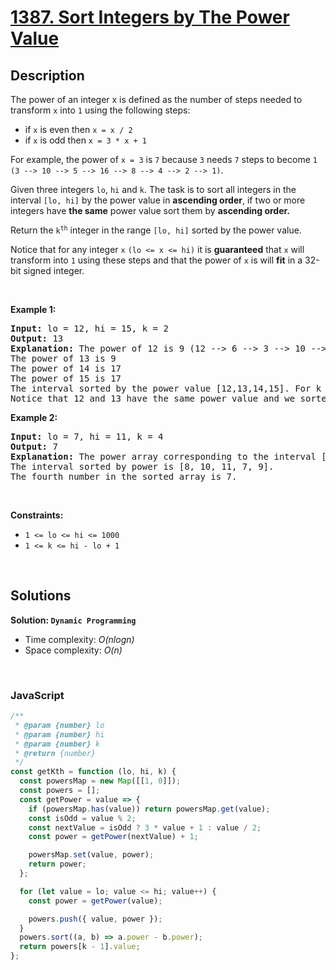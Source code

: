 # [1387. Sort Integers by The Power Value](https://leetcode.com/problems/sort-integers-by-the-power-value/)

## Description

<p>The power of an integer x is defined as the number of steps needed to transform <code>x</code> into <code>1</code> using the following steps:</p>

<ul>
    <li>if <code>x</code> is even then <code>x = x / 2</code></li>
    <li>if <code>x</code> is odd then <code>x = 3 * x + 1</code></li>
</ul>

<p>For example, the power of <code>x = 3</code> is <code>7</code> because <code>3</code> needs <code>7</code> steps to become <code>1</code> <code>(3 --> 10 --> 5 --> 16 --> 8 --> 4 --> 2 --> 1)</code>.</p>

<p>Given three integers <code>lo</code>, <code>hi</code> and <code>k</code>. The task is to sort all integers in the interval <code>[lo, hi]</code> by the power value in <strong>ascending order</strong>, if two or more integers have <strong>the same</strong> power value sort them by <strong>ascending order.</strong></p>

<p>Return the <code>k<sup>th</sup></code> integer in the range <code>[lo, hi]</code> sorted by the power value.</p>

<p>Notice that for any integer <code>x</code> <code>(lo <= x <= hi)</code> it is <strong>guaranteed</strong> that <code>x</code> will transform into <code>1</code> using these steps and that the power of <code>x</code> is will <strong>fit</strong> in a 32-bit signed integer.</p>

<p>&nbsp;</p>
<p><strong class="example">Example 1:</strong></p>

<pre><strong>Input:</strong> lo = 12, hi = 15, k = 2
<strong>Output:</strong> 13
<strong>Explanation:</strong> The power of 12 is 9 (12 --&gt; 6 --&gt; 3 --&gt; 10 --&gt; 5 --&gt; 16 --&gt; 8 --&gt; 4 --&gt; 2 --&gt; 1)
The power of 13 is 9
The power of 14 is 17
The power of 15 is 17
The interval sorted by the power value [12,13,14,15]. For k = 2 answer is the second element which is 13.
Notice that 12 and 13 have the same power value and we sorted them in ascending order. Same for 14 and 15.
</pre>

<p><strong class="example">Example 2:</strong></p>

<pre><strong>Input:</strong> lo = 7, hi = 11, k = 4
<strong>Output:</strong> 7
<strong>Explanation:</strong> The power array corresponding to the interval [7, 8, 9, 10, 11] is [16, 3, 19, 6, 14].
The interval sorted by power is [8, 10, 11, 7, 9].
The fourth number in the sorted array is 7.
</pre>

<p>&nbsp;</p>
<p><strong>Constraints:</strong></p>

<ul class="__web-inspector-hide-shortcut__">
	<li><code>1 &lt;= lo &lt;= hi &lt;= 1000</code></li>
	<li><code>1 &lt;= k &lt;= hi - lo + 1</code></li>
</ul>

<p>&nbsp;</p>

## Solutions

**Solution: `Dynamic Programming`**

- Time complexity: <em>O(nlogn)</em>
- Space complexity: <em>O(n)</em>

<p>&nbsp;</p>

### **JavaScript**

```js
/**
 * @param {number} lo
 * @param {number} hi
 * @param {number} k
 * @return {number}
 */
const getKth = function (lo, hi, k) {
  const powersMap = new Map([[1, 0]]);
  const powers = [];
  const getPower = value => {
    if (powersMap.has(value)) return powersMap.get(value);
    const isOdd = value % 2;
    const nextValue = isOdd ? 3 * value + 1 : value / 2;
    const power = getPower(nextValue) + 1;

    powersMap.set(value, power);
    return power;
  };

  for (let value = lo; value <= hi; value++) {
    const power = getPower(value);

    powers.push({ value, power });
  }
  powers.sort((a, b) => a.power - b.power);
  return powers[k - 1].value;
};
```
